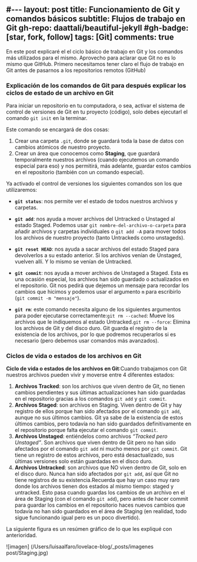 #---
layout: post
title: Funcionamiento de Git y comandos básicos
subtitle: Flujos de trabajo en Git
gh-repo: daattali/beautiful-jekyll
#gh-badge: [star, fork, follow]
tags: [Git]
comments: true
---

En este post explicaré el el ciclo básico de trabajo en Git y los comandos más utilizados para el mismo.
Aprovecho para aclarar que Git no es lo mismo que GitHub. Primero necesitamos tener claro el flujo de trabajo en Git antes de pasarnos a los repositorios remotos (GitHub)

### Explicación de los comandos de Git para después explicar los ciclos de estado de un archivo en Git ###

Para iniciar un repositorio en tu computadora, o sea, activar el sistema de control de versiones de Git en tu proyecto (código), solo debes ejecutarl el comando `git init` en la terminar.

Este comando se encargará de dos cosas: 

1. Crear una carpeta `.git`, donde se guardará toda la base de datos con cambios atómicos de nuestro proyecto.
2. Crear un área que conocemos como **Staging**, que guardará temporalmente nuestros archivos (cuando ejecutemos un comando especial para eso) y nos permitirá, más adelante, guardar estos cambios en el repositorio (también con un comando especial).

Ya activado el control de versiones los siguientes comandos son los que utilizaremos:

- **`git status`**: nos permite ver el estado de todos nuestros archivos y carpetas.

- **`git add`**: nos ayuda a mover archivos del Untracked o Unstaged al estado Staged. Podemos usar `git nombre-del-archivo-o-carpeta` para añadir archivos y carpetas individuales o `git add -A` para mover todos los archivos de nuestro proyecto (tanto Untrackeds como unstageds).

- **`git reset HEAD`**: nos ayuda a sacar archivos del estado Staged para devolverlos a su estado anterior. Si los archivos venían de Unstaged, vuelven allí. Y lo mismo se venían de Untracked.

- **`git commit`**: nos ayuda a mover archivos de Unstaged a Staged. Esta es una ocasión especial, los archivos han sido guardado o actualizados en el repositorio. Git nos pedirá que dejemos un mensaje para recordar los cambios que hicimos y podemos usar el argumento `m` para escribirlo (`git commit -m "mensaje"`).

- **`git rm`**: este comando necesita alguno de los siguientes argumentos para poder ejecutarse correctamente:`git rm --cached`: Mueve los archivos que le indiquemos al estado Untracked.`git rm --force`: Elimina los archivos de Git y del disco duro. Git guarda el registro de la existencia de los archivos, por lo que podremos recuperarlos si es necesario (pero debemos usar comandos más avanzados).

### Ciclos de vida o estados de los archivos en Git ###

**Ciclo de vida o estados de los archivos en Git**:Cuando trabajamos con Git nuestros archivos pueden vivir y moverse entre 4 diferentes estados:

1. **Archivos Tracked**: son los archivos que viven dentro de Git, no tienen cambios pendientes y sus últimas actualizaciones han sido guardadas en el repositorio gracias a los comandos `git add` y `git commit`.
2. **Archivos Staged**: son archivos en Staging. Viven dentro de Git y hay registro de ellos porque han sido afectados por el comando `git add`, aunque no sus últimos cambios. Git ya sabe de la existencia de estos últimos cambios, pero todavía no han sido guardados definitivamente en el repositorio porque falta ejecutar el comando `git commit`.
3. **Archivos Unstaged**: entiéndelos como archivos *“Tracked pero Unstaged”*. Son archivos que viven dentro de Git pero no han sido afectados por el comando `git add` ni mucho menos por `git commit`. Git tiene un registro de estos archivos, pero está desactualizado, sus últimas versiones solo están guardadas en el disco duro.
4. **Archivos Untracked**: son archivos que NO viven dentro de Git, solo en el disco duro. Nunca han sido afectados por `git add`, así que Git no tiene registros de su existencia.Recuerda que hay un caso muy raro donde los archivos tienen dos estados al mismo tiempo: staged y untracked. Esto pasa cuando guardas los cambios de un archivo en el área de Staging (con el comando `git add`), pero antes de hacer commit para guardar los cambios en el repositorio haces nuevos cambios que todavía no han sido guardados en el área de Staging (en realidad, todo sigue funcionando igual pero es un poco divertido).

La siguiente figura es un resúmen gráfico de lo que les expliqué con anterioridad.

![imagen] (/Users/luisaalfaro/lovelace-blog/_posts/imagenes post/Staging.jpg)
